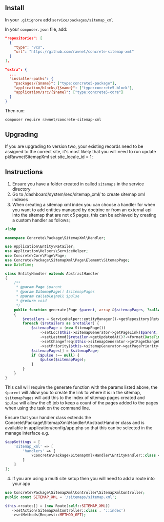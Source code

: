 ## Install

In your `.gitignore` add `service/packages/sitemap_xml`

In your `composer.json` file, add:

```json
"repositories": [
  {
    "type": "vcs",
    "url": "https://github.com/rawnet/concrete-sitemap-xml"
  }
],
```

```json
"extra": {
  ...
  "installer-paths": {
    "packages/{$name}": ["type:concrete5-package"],
    "application/blocks/{$name}": ["type:concrete5-block"],
    "application/src/{$name}": ["type:concrete5-core"]
  }
}
```

Then run:

`composer require rawnet/concrete-sitemap-xml`

## Upgrading 
If you are upgrading to version two, your existing records need to be assigned to the correct site, it's most likely that you will need to run
update pkRawnetSitemapXml set site_locale_id = 1;

## Instructions

1. Ensure you have a folder created in called `sitemaps` in the service directory
2. Go to /dashboard/system/seo/sitemap_xml/ to create sitemap xml indexes
3. When creating a sitemap xml index you can choose a handler for when you want to add entities managed by doctrine or from an external api into the sitemap that are not c5 pages, this can be achieved by creating a custom handler as follows; 

```php
<?php

namespace Concrete\Package\SitemapXml\Handler;

use Application\Entity\Retailer;
use Application\Helpers\ServiceHelper;
use Concrete\Core\Page\Page;
use Concrete\Package\SitemapXml\Page\Element\SitemapPage;
use DateTime;

class EntityHandler extends AbstractHandler
{
    /**
     * @param Page $parent
     * @param SitemapPage[] $sitemapPages
     * @param callable|null $pulse
     * @return void
     */
    public function generate(Page $parent, array &$sitemapPages, ?callable $pulse = null): void
    {
        $retailers = ServiceHelper::entityManager()->getRepository(Retailer::class)->findAll();
        foreach ($retailers as $retailer) {
            $sitemapPage = (new SitemapPage())
                ->setLoc($this->sitemapGenerator->getPageLink($parent, [$retailer->getSlug()]))
                ->setLastmod($retailer->getUpdatedAt()?->format(DateTime::W3C) ?: '')
                ->setChangefreq($this->sitemapGenerator->getPageChangeFrequency(null))
                ->setPriority($this->sitemapGenerator->getPagePriority(null));
            $sitemapPages[] = $sitemapPage;
            if ($pulse !== null) {
                $pulse($sitemapPage);
            }
        }
    }
}
``` 

This call will require the generate function with the params listed above, the `$parent` will allow you to create the link to where it is in the sitemap, `$sitemapPages` will add this to the index of sitemap pages created and `$pulse` will allow the c5 job to keep a count of the pages added to the pages when using the task on the command line.  

Ensure that your handler class extends the Concrete\Package\SitemapXml\Handler\AbstractHandler class and is available in application/config/app.php so that this can be selected in the manage interface e.g.

```php
$appSettings = [
    'sitemap_xml' => [
        'handlers' => [
            \Concrete\Package\SitemapXml\Handler\EntityHandler::class => 'Entity Handler'
        ]
    ]
];
```
4. If you are using a multi site setup then you will need to add a route into your app

```php
use Concrete\Package\SitemapXml\Controller\SitemapXmlController;
public const SITEMAP_XML = '/sitemaps/sitemap.xml';

$this->routes[] = (new Route(self::SITEMAP_XML))
   ->setAction(SitemapXmlController::class . '::index')
   ->setMethods(Request::METHOD_GET); 
```   
